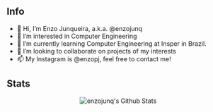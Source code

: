 ## Info
- 👋 Hi, I’m Enzo Junqueira, a.k.a. @enzojunq
- 👀 I’m interested in Computer Engineering
- 🌱 I’m currently learning Computer Engineering at Insper in Brazil.
- 💞️ I’m looking to collaborate on projects of my interests
- 📫 My Instagram is @enzopj, feel free to contact me!

<!---
enzojunq/enzojunq is a ✨ special ✨ repository because its `README.md` (this file) appears on your GitHub profile.
You can click the Preview link to take a look at your changes.
--->

## Stats
<div align="center">
<img alt="enzojunq's Github Stats" src="https://github-stats-olive-nu.vercel.app/api?username=enzojunq&show_icons=true&theme=dark#gh-dark-mode-only" />
<div>
